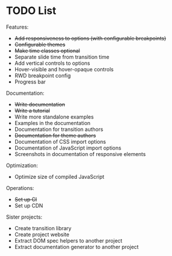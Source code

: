 # TODO List

Features:
 * ~~Add responsiveness to options (with configurable breakpoints)~~
 * ~~Configurable themes~~
 * ~~Make time classes optional~~
 * Separate slide time from transition time
 * Add vertical controls to options
 * Hover-visible and hover-opaque controls
 * RWD breakpoint config
 * Progress bar

Documentation:
 * ~~Write documentation~~
 * ~~Write a tutorial~~
 * Write more standalone examples
 * Examples in the documentation
 * Documentation for transition authors
 * ~~Documentation for theme authors~~
 * Documentation of CSS import options
 * Documentation of JavaScript import options
 * Screenshots in documentation of responsive elements

Optimization: 
* Optimize size of compiled JavaScript

Operations:
 * ~~Set up CI~~
 * Set up CDN

Sister projects:
 * Create transition library
 * Create project website
 * Extract DOM spec helpers to another project
 * Extract documentation generator to another project
